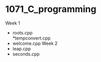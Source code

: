 # 1071_C_programming

Week 1
  * roots.cpp	
  *tempconvert.cpp	
  * welcome.cpp
Week 2
  * leap.cpp
  * seconds.cpp
   
